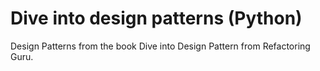 # Dive into design patterns (Python)
Design Patterns from the book Dive into Design Pattern from Refactoring Guru.
